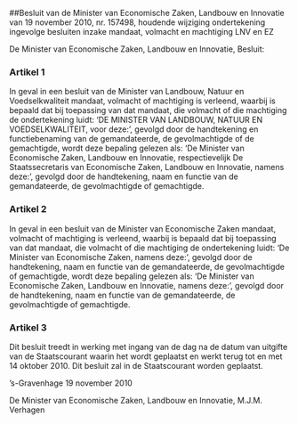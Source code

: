 <meta http-equiv='Content-Type' content='text/html; charset=utf-8' />

##Besluit van de Minister van Economische Zaken, Landbouw en Innovatie van 19 november 2010, nr. 157498, houdende wijziging ondertekening ingevolge besluiten inzake mandaat, volmacht en machtiging LNV en EZ

De Minister van Economische Zaken, Landbouw en Innovatie,  Besluit:    

### Artikel  1  

In geval in een besluit van de Minister van Landbouw, Natuur en Voedselkwaliteit mandaat, volmacht of machtiging is verleend, waarbij is bepaald dat bij toepassing van dat mandaat, die volmacht of die machtiging de ondertekening luidt: ‘DE MINISTER VAN LANDBOUW, NATUUR EN VOEDSELKWALITEIT, voor deze:’, gevolgd door de handtekening en functiebenaming van de gemandateerde, de gevolmachtigde of de gemachtigde, wordt deze bepaling gelezen als: ‘De Minister van Economische Zaken, Landbouw en Innovatie, respectievelijk De Staatssecretaris van Economische Zaken, Landbouw en Innovatie, namens deze:’, gevolgd door de handtekening, naam en functie van de gemandateerde, de gevolmachtigde of gemachtigde. 

### Artikel  2  

In geval in een besluit van de Minister van Economische Zaken mandaat, volmacht of machtiging is verleend, waarbij is bepaald dat bij toepassing van dat mandaat, die volmacht of die machtiging de ondertekening luidt: ‘De Minister van Economische Zaken, namens deze:’, gevolgd door de handtekening, naam en functie van de gemandateerde, de gevolmachtigde of gemachtigde, wordt deze bepaling gelezen als: ‘De Minister van Economische Zaken, Landbouw en Innovatie, namens deze:’, gevolgd door de handtekening, naam en functie van de gemandateerde, de gevolmachtigde of gemachtigde. 

### Artikel  3  

Dit besluit treedt in werking met ingang van de dag na de datum van uitgifte van de Staatscourant waarin het wordt geplaatst en werkt terug tot en met 14 oktober 2010. 
Dit besluit zal in de Staatscourant worden geplaatst.   

’s-Gravenhage 
19 november 2010   

De 
Minister van Economische Zaken, Landbouw en Innovatie, 
M.J.M. Verhagen     
